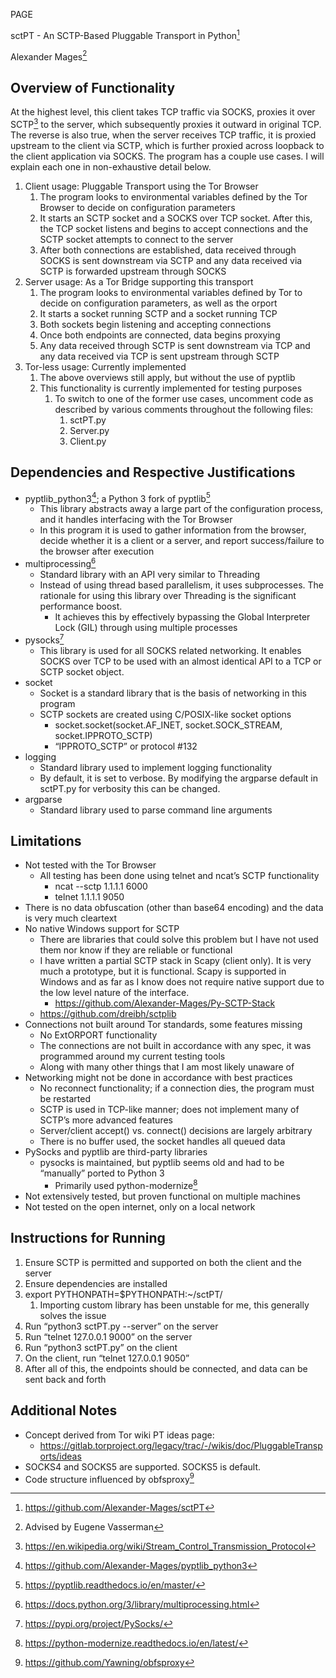 PAGE

sctPT -  An SCTP-Based Pluggable Transport in Python[^1]

Alexander Mages[^2]

## Overview of Functionality
At the highest level, this client takes TCP traffic via SOCKS, proxies it over SCTP[^3] to the server, which subsequently proxies it outward in original TCP. The reverse is also true, when the server receives TCP traffic, it is proxied upstream to the client via SCTP, which is further proxied across loopback to the client application via SOCKS. The program has a couple use cases. I will explain each one in non-exhaustive detail below.

1. Client usage: Pluggable Transport using the Tor Browser
   1. The program looks to environmental variables defined by the Tor Browser to decide on configuration parameters
   1. It starts an SCTP socket and a SOCKS over TCP socket. After this, the TCP socket listens and begins to accept connections and the SCTP socket attempts to connect to the server
   1. After both connections are established, data received through SOCKS is sent downstream via SCTP and any data received via SCTP is forwarded upstream through SOCKS
1. Server usage: As a Tor Bridge supporting this transport
   1. The program looks to environmental variables defined by Tor to decide on configuration parameters, as well as the orport
   1. It starts a socket running SCTP and a socket running TCP
   1. Both sockets begin listening and accepting connections
   1. Once both endpoints are connected, data begins proxying
   1. Any data received through SCTP is sent downstream via TCP and any data received via TCP is sent upstream through SCTP
1. Tor-less usage: Currently implemented
   1. The above overviews still apply, but without the use of pyptlib
   1. This functionality is currently implemented for testing purposes
      1. To switch to one of the former use cases, uncomment code as described by various comments throughout the following files:
         1. sctPT.py
         1. Server.py
         1. Client.py
## Dependencies and Respective Justifications
- pyptlib\_python3[^4]; a Python 3 fork of pyptlib[^5]
  - This library abstracts away a large part of the configuration process, and it handles interfacing with the Tor Browser
  - In this program it is used to gather information from the browser, decide whether it is a client or a server, and report success/failure to the browser after execution
- multiprocessing[^6]
  - Standard library with an API very similar to Threading
  - Instead of using thread based parallelism, it uses subprocesses. The rationale for using this library over Threading is the significant performance boost.
    - It achieves this by effectively bypassing the Global Interpreter Lock (GIL) through using multiple processes
- pysocks[^7]
  - This library is used for all SOCKS related networking. It enables SOCKS over TCP to be used with an almost identical API to a TCP or SCTP socket object.
- socket
  - Socket is a standard library that is the basis of networking in this program
  - SCTP sockets are created using C/POSIX-like socket options
    - socket.socket(socket.AF\_INET, socket.SOCK\_STREAM, socket.IPPROTO\_SCTP)
    - “IPPROTO\_SCTP” or protocol #132
- logging
  - Standard library used to implement logging functionality
  - By default, it is set to verbose. By modifying the argparse default in sctPT.py for verbosity this can be changed.
- argparse
  - Standard library used to parse command line arguments
## Limitations
- Not tested with the Tor Browser
  - All testing has been done using telnet and ncat’s SCTP functionality
    - ncat --sctp 1.1.1.1 6000
    - telnet 1.1.1.1 9050
- There is no data obfuscation (other than base64 encoding) and the data is very much cleartext
- No native Windows support for SCTP
  - There are libraries that could solve this problem but I have not used them nor know if they are reliable or functional
  - I have written a partial SCTP stack in Scapy (client only). It is very much a prototype, but it is functional. Scapy is supported in Windows and as far as I know does not require native support due to the low level nature of the interface.
    - <https://github.com/Alexander-Mages/Py-SCTP-Stack>
  - <https://github.com/dreibh/sctplib>
- Connections not built around Tor standards, some features missing
  - No ExtORPORT functionality
  - The connections are not built in accordance with any spec, it was programmed around my current testing tools
  - Along with many other things that I am most likely unaware of
- Networking might not be done in accordance with best practices
  - No reconnect functionality; if a connection dies, the program must be restarted
  - SCTP is used in TCP-like manner; does not implement many of SCTP’s more advanced features
  - Server/client accept() vs. connect() decisions are largely arbitrary
  - There is no buffer used, the socket handles all queued data
- PySocks and pyptlib are third-party libraries
  - pysocks is maintained, but pyptlib seems old and had to be “manually” ported to Python 3
    - Primarily used python-modernize[^8]
- Not extensively tested, but proven functional on multiple machines
- Not tested on the open internet, only on a local network
## Instructions for Running
1. Ensure SCTP is permitted and supported on both the client and the server
1. Ensure dependencies are installed
1. export PYTHONPATH=$PYTHONPATH:~/sctPT/
   1. Importing custom library has been unstable for me, this generally solves the issue
1. Run “python3 sctPT.py --server” on the server
1. Run “telnet 127.0.0.1 9000” on the server
1. Run “python3 sctPT.py” on the client
1. On the client, run “telnet 127.0.0.1 9050”
1. After all of this, the endpoints should be connected, and data can be sent back and forth
## Additional Notes
- Concept derived from Tor wiki PT ideas page:
  - <https://gitlab.torproject.org/legacy/trac/-/wikis/doc/PluggableTransports/ideas>
- SOCKS4 and SOCKS5 are supported. SOCKS5 is default.
- Code structure influenced by obfsproxy[^9]


[^1]: <https://github.com/Alexander-Mages/sctPT>
[^2]: Advised by Eugene Vasserman
[^3]: <https://en.wikipedia.org/wiki/Stream_Control_Transmission_Protocol>
[^4]: <https://github.com/Alexander-Mages/pyptlib_python3>
[^5]: <https://pyptlib.readthedocs.io/en/master/>
[^6]: <https://docs.python.org/3/library/multiprocessing.html>
[^7]: <https://pypi.org/project/PySocks/>
[^8]: <https://python-modernize.readthedocs.io/en/latest/>
[^9]: <https://github.com/Yawning/obfsproxy>
